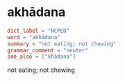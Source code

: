 # akhādana

``` toml
dict_label = "NCPED"
word = "akhādana"
summary = "not eating; not chewing"
grammar_comment = "neuter"
see_also = ["khādana"]
```

not eating; not chewing

